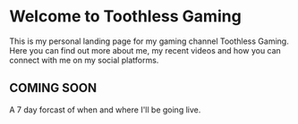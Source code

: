 # Welcome to Toothless Gaming

This is my personal landing page for my gaming channel Toothless Gaming. Here you can find out more about me, my recent videos and how you can connect with me on my social platforms.

## COMING SOON

A 7 day forcast of when and where I'll be going live. 

